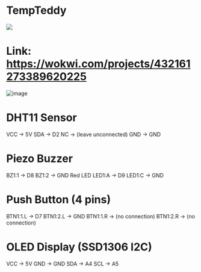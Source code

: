 # TempTeddy

<img src="https://user-images.githubusercontent.com/73097560/115834477-dbab4500-a447-11eb-908a-139a6edaec5c.gif">

# Link: https://wokwi.com/projects/432161273389620225

![image](https://github.com/user-attachments/assets/4a693a36-070b-4a63-824f-9966bf323f8e)


# DHT11 Sensor
VCC → 5V
SDA → D2
NC → (leave unconnected)
GND → GND

# Piezo Buzzer
BZ1:1 → D8
BZ1:2 → GND
Red LED
LED1:A → D9
LED1:C → GND

# Push Button (4 pins)

BTN1:1.L → D7
BTN1:2.L → GND
BTN1:1.R → (no connection)
BTN1:2.R → (no connection)

# OLED Display (SSD1306 I2C)

VCC → 5V
GND → GND
SDA → A4
SCL → A5
